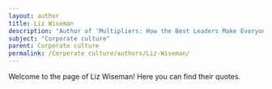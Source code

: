 ```yaml
---
layout: author
title: Liz Wiseman
description: "Author of 'Multipliers: How the Best Leaders Make Everyone Smarter', Wiseman explores how leadership styles impact corporate culture and organizational performance, encouraging leaders to create environments where employees feel empowered."
subject: "Corporate culture"
parent: Corporate culture
permalink: /Corporate culture/authors/Liz-Wiseman/
---
```


Welcome to the page of Liz Wiseman! Here you can find their quotes.
